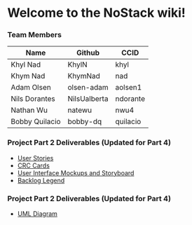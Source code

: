 # Welcome to the NoStack wiki!

### Team Members
| Name           | Github       | CCID     |
|----------------|--------------|----------|
| Khyl Nad       | KhylN        | khyl     |
| Khym Nad       | KhymNad      | nad      |
| Adam Olsen     | olsen-adam   | aolsen1  |
| Nils Dorantes  | NilsUalberta | ndorante |
| Nathan Wu      | natewu       | nwu4     |
| Bobby Quilacio | bobby-dq     | quilacio |

### Project Part 2 Deliverables (Updated for Part 4)
- [User Stories](https://github.com/orgs/CMPUT301W24T27/projects/1)
- [CRC Cards](https://github.com/CMPUT301W24T27/NoStack/wiki/CRC-Cards)
- [User Interface Mockups and Storyboard](https://github.com/CMPUT301W24T27/NoStack/wiki/User-Interface-Mockup-and-Storyboard)
- [Backlog Legend](https://github.com/CMPUT301W24T27/NoStack/wiki/Backlog-Legend)

### Project Part 2 Deliverables (Updated for Part 4)
- [UML Diagram](https://github.com/CMPUT301W24T27/NoStack/wiki/UML-Diagram) 